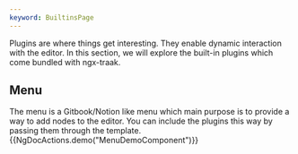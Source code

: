 ```yaml
---
keyword: BuiltinsPage
---
```


  Plugins are where things get interesting. They enable dynamic interaction with the editor. In this section, we will explore the built-in plugins which come bundled with ngx-traak.
  
## Menu

The menu is a Gitbook/Notion like menu which main purpose is to provide a way to add nodes to the editor.
You can include the plugins this way by passing them through the template.
{{NgDocActions.demo("MenuDemoComponent")}}
